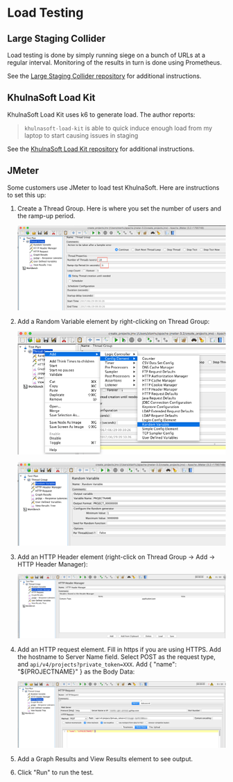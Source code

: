 # Load Testing

## Large Staging Collider

Load testing is done by simply running siege
on a bunch of URLs at a regular interval. Monitoring of the results in turn is
done using Prometheus.

See the [Large Staging Collider repository](https://khulnasoft.com/khulnasoft-com/large-staging-collider/) for additional
instructions.

## KhulnaSoft Load Kit

KhulnaSoft Load Kit uses k6 to generate load.
The author reports:
> `khulnasoft-load-kit` is able to quick induce enough load from my laptop to start causing issues in staging

See the [KhulnaSoft Load Kit repository](https://khulnasoft.com/andrewn/khulnasoft-load-kit/) for additional instructions.

## JMeter

Some customers use JMeter to load test KhulnaSoft. Here are instructions to set this up:

1. Create a Thread Group. Here is where you set the number of users and the ramp-up period.

   ![JMeter Thread Group](img/jmeter_thread_group.png)

1. Add a Random Variable element by right-clicking on Thread Group:

   ![JMeter Add Random Variable](img/jmeter_add_random_variable.png)

   ![JMeter Random Variable](img/jmeter_random_variable_page.png)

1. Add an HTTP Header element (right-click on Thread Group -> Add -> HTTP Header Manager):

   ![JMeter HTTP Header](img/jmeter_http_header_manager.png)

1. Add an HTTP request element. Fill in https if you are using HTTPS. Add the
hostname to Server Name field. Select POST as the request type, and
`api/v4/projects?private_token=XXX`. Add { "name": "${PROJECTNAME}" } as the
Body Data:

   ![JMeter HTTP Request](img/jmeter_http_request.png)

1. Add a Graph Results and View Results element to see output.

1. Click "Run" to run the test.
